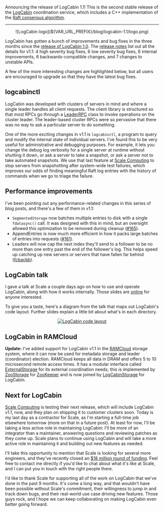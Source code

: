 Announcing the release of LogCabin 1.1! This is the second stable release of the
[LogCabin](https://github.com/logcabin/logcabin) coordination service, which
includes a C++ implementation of the
[Raft consensus algorithm](https://raft.github.io).

---

<center>
![LogCabin logo](${VAR_URL_PREFIX}/blog/logcabin-1.1/logo.png)
</center>


LogCabin has gotten a bunch of improvements and bug fixes in the three months
since the [release of LogCabin 1.0](${URL_PREFIX}/blog/logcabin-1.0/).
The
[release notes](https://github.com/logcabin/logcabin/blob/master/RELEASES.md)
list out all the details for v1.1: 4 high severity bug fixes, 6 low severity
bug fixes, 6 internal improvements, 6 backwards-compatible changes, and 7
changes to unstable APIs.

A few of the more interesting changes are highlighted below, but all users are
encouraged to upgrade so that they have the latest bug fixes.

logcabinctl
-----------

LogCabin was developed with clusters of servers in mind and where a single
leader handles all client requests. The client library is structured so that
most RPCs go through a
[LeaderRPC](https://github.com/logcabin/logcabin/blob/v1.1.0/Client/LeaderRPC.h)
class to invoke operations on the cluster leader. The leader-based cluster RPCs
were so pervasive that there was no way to ask a particular server to do
something.

One of the more exciting changes in v1.1 is `logcabinctl`, a program to query
and modify the internal state of individual servers. I've found this to be very
useful for administrative and debugging purposes. For example, it lets you
change the debug log verbosity for a single server at runtime without shutting
it down, or ask a server to take a snapshot, or ask a server not to take
automated snapshots. We use that last feature at
[Scale Computing](http://www.scalecomputing.com/) to stop servers from
snapshotting after system-wide test failures, which improves our odds of
finding meaningful Raft log entries with the history of commands when we go to
triage the failure.

Performance improvements
------------------------

I've been pointing out any performance-related changes in this series of blog
posts, and there's a few of them in v1.1:

- `SegmentedStorage` now batches multiple entries to disk with a single
  `fdatasync()` call. It was designed with this in mind, but an oversight
  allowed this optimization to be removed during cleanup
  ([#165](https://github.com/logcabin/logcabin/issues/165)).
- AppendEntries is now much more efficient in how it packs large batches of
  entries into requests
  ([#161](https://github.com/logcabin/logcabin/issues/161)).
- Leaders will now cap the next index they'll send to a follower to be no more
  than one entry past the end of the follower's log. This helps speed up
  catching up new servers or servers that have fallen far behind
  ([fcbacbb](https://github.com/logcabin/logcabin/commit/fcbacbb)).


LogCabin talk
-------------

I gave a talk at Scale a couple days ago on how to use and operate LogCabin,
along with how it works internally. Those slides are
[online](https://logcabin.github.io/talk/) for anyone interested.

To give you a taste, here's a diagram from the talk that maps out LogCabin's
code layout. Further slides explain a little bit about what's in each directory.

<center>
<a href="https://logcabin.github.io/talk/#/codewalkthrough"><img src="${VAR_URL_PREFIX}/blog/logcabin-1.1/directories.png" alt="LogCabin code layout" style="max-width: 100%" /></a>
</center>


LogCabin in RAMCloud
--------------------

**Update:** I've added support for LogCabin v1.1 in the
[RAMCloud](http://ramcloud.stanford.edu) storage system, where it can now be
used for metadata storage and leader (coordinator) election. RAMCloud keeps all
data in DRAM and offers 5 to 10 microsecond remote access times. It has a
modular interface called
[ExternalStorage](https://github.com/PlatformLab/RAMCloud/blob/master/src/ExternalStorage.h)
for its external coordination needs; this is implemented by
[ZooStorage](https://github.com/PlatformLab/RAMCloud/blob/master/src/ZooStorage.h)
for [ZooKeeper](https://zookeeper.apache.org) and is now joined by
[LogCabinStorage](https://github.com/PlatformLab/RAMCloud/blob/master/src/LogCabinStorage.h)
for LogCabin.


Next for LogCabin
-----------------

[Scale Computing](http://www.scalecomputing.com) is testing their next release,
which will include LogCabin v1.1, now, and they plan on shipping it to customer
clusters soon. Today is my last day as a contractor for Scale, as I'm starting
a full-time job elsewhere tomorrow (more on that in a future post). At least
for now, I'll be taking a less active role in maintaining LogCabin: I'll be
more of an integrator than a maintainer, answering questions and reviewing
patches as they come up. Scale plans to continue using LogCabin and will take a
more active role in maintaining it and building out new features as needed.

I'll take this opportunity to mention that Scale is looking for several more
engineers, and they've recently closed an [$18 million round of
funding](https://www.scalecomputing.com/press_releases/scale-computing-closes-18-million-funding-round/).
Feel free to contact me directly if you'd like to chat about what it's like at
Scale, and I can put you in touch with the right people there.

I'd like to thank Scale for supporting all of the work on LogCabin that we've
done in the past 9 months. It's come a long way, and that wouldn't have
been possible without Scale's commitment, their willingness to jump in and
track down bugs, and their real-world use case driving new features. Those guys
rock, and I hope we can keep collaborating on making LogCabin even better going
forward.
